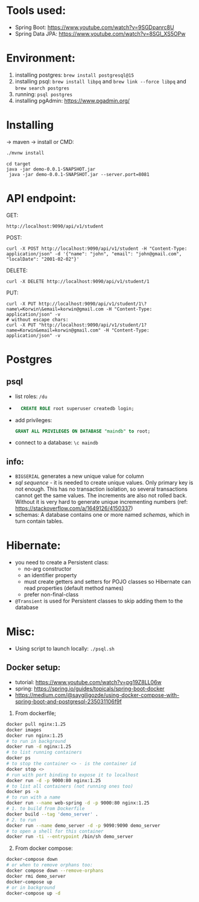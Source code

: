 # Tools used:

- Spring Boot: https://www.youtube.com/watch?v=9SGDpanrc8U
- Spring Data JPA: https://www.youtube.com/watch?v=8SGI_XS5OPw

# Environment:

1. installing postgres: `brew install postgresql@15`
2. installing psql: `brew install libpq` and `brew link --force libpq` and `brew search postgres`
3. running: `psql postgres`
4. installing pgAdmin: https://www.pgadmin.org/

# Installing
-> maven -> install 
or CMD:
```bash
./mvnw install

```

```
cd target
java -jar demo-0.0.1-SNAPSHOT.jar
 java -jar demo-0.0.1-SNAPSHOT.jar --server.port=8081 
```

# API endpoint:

GET:

```
http://localhost:9090/api/v1/student
```

POST:

```
curl -X POST http://localhost:9090/api/v1/student -H "Content-Type: application/json" -d '{"name": "john", "email": "john@gmail.com", "localDate": "2001-02-02"}'
```

DELETE:

```
curl -X DELETE http://localhost:9090/api/v1/student/1
```

PUT:
```
curl -X PUT http://localhost:9090/api/v1/student/1\?name\=Korwin\&email=korwin@gmail.com -H "Content-Type: application/json" -v
# without escape chars:
curl -X PUT "http://localhost:9090/api/v1/student/1?name=Korwin&email=korwin@gmail.com" -H "Content-Type: application/json" -v
```

# Postgres

## psql

- list roles: `/du`
- ```sql
    CREATE ROLE root superuser createdb login;
    ```
- add privileges:
  ```sql
  GRANT ALL PRIVILEGES ON DATABASE "maindb" to root;
  ```
- connect to a database: `\c maindb`

## info:

- `BIGSERIAL` generates a new unique value for column
- _sql sequence_ - it is needed to create unique values. Only primary key is not enough. This has no transaction
  isolation, so several transactions cannot get the same values. The increments are also not rolled back. Without it is
  very hard to generate unique incrementing numbers (ref: https://stackoverflow.com/a/1649126/4150337)
- schemas:
  A database contains one or more named _schemas_, which in turn contain tables.

# Hibernate:

- you need to create a Persistent class:
    - no-arg constructor
    - an identifier property
    - must create getters and setters for POJO classes so Hibernate can read properties (default method names)
    - prefer non-final-class
- `@Transient` is used for Persistent classes to skip adding them to the database

# Misc:

- Using script to launch locally: `./psql.sh`

## Docker setup:
- tutorial: https://www.youtube.com/watch?v=pg19Z8LL06w
- spring: https://spring.io/guides/topicals/spring-boot-docker
- https://medium.com/@saygiligozde/using-docker-compose-with-spring-boot-and-postgresql-235031106f9f

1. From dockerfile;
```sh
docker pull nginx:1.25
docker images
docker run nginx:1.25
# to run in background
docker run -d nginx:1.25
# to list running containers
docker ps
# to stop the container <> - is the container id
docker stop <>
# run with port binding to expose it to localhost
docker run -d -p 9000:80 nginx:1.25
# to list all containers (not running ones too)
docker ps -a
# to run with a name
docker run --name web-spring -d -p 9000:80 nginx:1.25
# 1. to build from Dockerfile
docker build --tag 'demo_server' .
# 2. to run
docker run --name demo_server -d -p 9090:9090 demo_server
# to open a shell for this container
docker run -ti --entrypoint /bin/sh demo_server
```

2. From docker compose:
```sh
docker-compose down
# or when to remove orphans too:
docker compose down --remove-orphans
docker rmi demo_server
docker-compose up
# or in background
docker-compose up -d
```